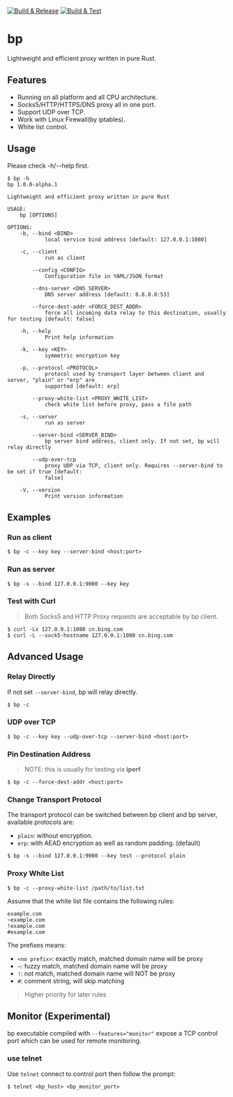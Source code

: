 [![Build & Release](https://github.com/micooz/bp/actions/workflows/build-release.yml/badge.svg)](https://github.com/micooz/bp/actions/workflows/build-release.yml)
[![Build & Test](https://github.com/micooz/bp/actions/workflows/build-test.yml/badge.svg)](https://github.com/micooz/bp/actions/workflows/build-test.yml)

# bp

Lightweight and efficient proxy written in pure Rust.

## Features

* Running on all platform and all CPU architecture.
* Socks5/HTTP/HTTPS/DNS proxy all in one port.
* Support UDP over TCP.
* Work with Linux Firewall(by iptables).
* White list control.

## Usage

Please check -h/--help first.

```
$ bp -h
bp 1.0.0-alpha.1

Lightweight and efficient proxy written in pure Rust

USAGE:
    bp [OPTIONS]

OPTIONS:
    -b, --bind <BIND>
            local service bind address [default: 127.0.0.1:1080]

    -c, --client
            run as client

        --config <CONFIG>
            Configuration file in YAML/JSON format

        --dns-server <DNS_SERVER>
            DNS server address [default: 8.8.8.8:53]

        --force-dest-addr <FORCE_DEST_ADDR>
            force all incoming data relay to this destination, usually for testing [default: false]

    -h, --help
            Print help information

    -k, --key <KEY>
            symmetric encryption key

    -p, --protocol <PROTOCOL>
            protocol used by transport layer between client and server, "plain" or "erp" are
            supported [default: erp]

        --proxy-white-list <PROXY_WHITE_LIST>
            check white list before proxy, pass a file path

    -s, --server
            run as server

        --server-bind <SERVER_BIND>
            bp server bind address, client only. If not set, bp will relay directly

        --udp-over-tcp
            proxy UDP via TCP, client only. Requires --server-bind to be set if true [default:
            false]

    -V, --version
            Print version information
```

## Examples

### Run as client

```
$ bp -c --key key --server-bind <host:port>
```

### Run as server

```
$ bp -s --bind 127.0.0.1:9000 --key key
```

### Test with Curl

> Both Socks5 and HTTP Proxy requests are acceptable by bp client.

```
$ curl -Lx 127.0.0.1:1080 cn.bing.com
$ curl -L --sock5-hostname 127.0.0.1:1080 cn.bing.com
```

## Advanced Usage

### Relay Directly

If not set `--server-bind`, bp will relay directly.

```
$ bp -c
```

### UDP over TCP

```
$ bp -c --key key --udp-over-tcp --server-bind <host:port>
```

### Pin Destination Address

> NOTE: this is usually for testing via **iperf**

```
$ bp -c --force-dest-addr <host:port>
```

### Change Transport Protocol

The transport protocol can be switched between bp client and bp server, available protocols are:

* `plain`: without encryption.
* `erp`: with AEAD encryption as well as random padding. (default)

```
$ bp -s --bind 127.0.0.1:9000 --key test --protocol plain
```


### Proxy White List

```
$ bp -c --proxy-white-list /path/to/list.txt
```

Assume that the white list file contains the following rules:

```
example.com
~example.com
!example.com
#example.com
```

The prefixes means:

* `<no prefix>`: exactly match, matched domain name will be proxy
* `~`: fuzzy match, matched domain name will be proxy
* `!`: not match, matched domain name will NOT be proxy
* `#`: comment string, will skip matching

> Higher priority for later rules

## Monitor (Experimental)

bp executable compiled with `--features="monitor"` expose a TCP control port which can be used for remote monitoring.

### use telnet

Use `telnet` connect to control port then follow the prompt:

```
$ telnet <bp_host> <bp_monitor_port>
```
